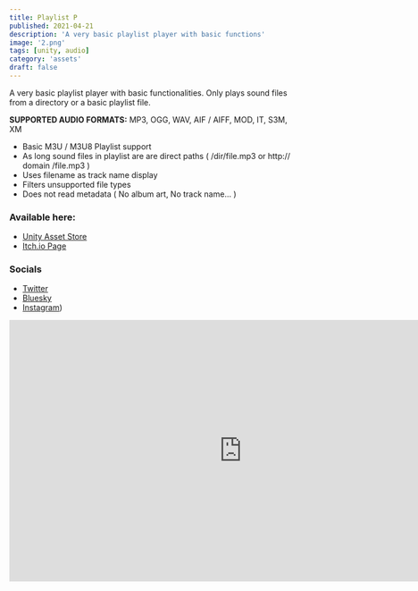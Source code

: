 ```yaml
---
title: Playlist P
published: 2021-04-21
description: 'A very basic playlist player with basic functions'
image: '2.png'
tags: [unity, audio]
category: 'assets'
draft: false 
---
```

A very basic playlist player with basic functionalities.
Only plays sound files from a directory or a basic playlist file.

**SUPPORTED AUDIO FORMATS:**
MP3, OGG, WAV, AIF / AIFF, MOD, IT, S3M, XM

- Basic M3U / M3U8 Playlist support
- As long sound files in playlist are are direct paths ( /dir/file.mp3 or http:// domain /file.mp3 )
- Uses filename as track name display
- Filters unsupported file types
- Does not read metadata ( No album art, No track name... )

### Available here:
* [Unity Asset Store](https://assetstore.unity.com/packages/tools/audio/playlist-p-192284)
* [Itch.io Page](https://chippalrus.itch.io/playlistp)

### Socials
* [Twitter](https://twitter.com/chippalrus_dev)
* [Bluesky](https://bsky.app/profile/chippalrus.dev)
* [Instagram](https://www.instagram.com/chippalrus.dev))


<iframe width="832" height="468" src="https://www.youtube.com/embed/L0rl8lp4MCo" title="Minimal Lipsync (Unity 2021.1.16f1)" frameborder="0" allow="accelerometer; autoplay; clipboard-write; encrypted-media; gyroscope; picture-in-picture; web-share" allowfullscreen></iframe>